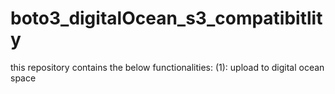 # boto3_digitalOcean_s3_compatibitlity
this repository contains the below functionalities:
(1): upload to digital ocean space 
